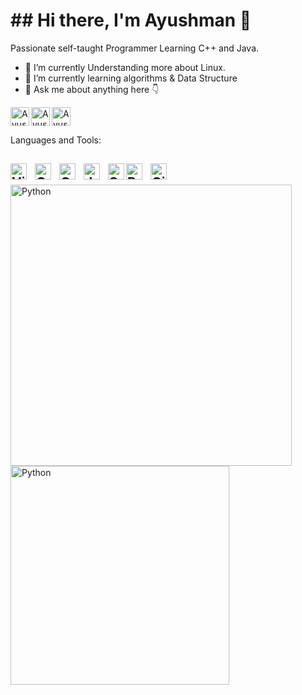 <h1>## Hi there, I'm Ayushman 👋</h1>

Passionate self-taught Programmer Learning C++ and Java.

- 🔭 I’m currently Understanding more about Linux. 
- 🌱 I’m currently learning algorithms & Data Structure
- 💬 Ask me about anything here 👇

<a href="https://www.linkedin.com/in/ayushman-dwivedi-673b18134/"><img align="left" src="https://cdn-icons-png.flaticon.com/512/174/174857.png" alt="Ayushman | LinkedIn" width="30px"/></a>

<a href="https://discordapp.com/users/555364252987162624"><img align="left" src="https://cdn.logojoy.com/wp-content/uploads/20210422095037/discord-mascot.png" alt="Ayushman | Discord" width="30px"/></a>

<a href="https://www.instagram.com/pull_push_up/"><img align="upper" src="https://upload.wikimedia.org/wikipedia/commons/thumb/e/e7/Instagram_logo_2016.svg/768px-Instagram_logo_2016.svg.png"  alt="Ayushman | Instagram" width="30px"/></a>
                                                                                                                               
  


</b>Languages and Tools:</b> 

<h2>
<img align="left" alt="Visual Studio Code" width="26px" src="https://cdn.jsdelivr.net/gh/devicons/devicon/icons/vscode/vscode-original.svg" style="padding-right:10px;" />
<img align="left" alt="C++" width="26px" src="https://raw.githubusercontent.com/isocpp/logos/master/cpp_logo.png" style="padding-right:10px;"/>


<img align="left" alt="C" width="26px" src="https://cdn.worldvectorlogo.com/logos/c-1.svg" style="padding-right:10px;" />



<img align="left" alt="Java" width="26px" src="https://symbols-electrical.getvecta.com/stencil_85/10_java-icon.03589ec2bf.jpg" style="padding-right:10px;" />

<img align="left" alt="SQL" width="26px" src="https://seeklogo.com/images/A/azure-sql-database-logo-D7A32C9CD9-seeklogo.com.png" />
<img align="left" alt="Python" width="26px" src="https://cdn-icons-png.flaticon.com/512/919/919852.png" style="padding-right:10px;" />
<img align="left" alt="Git" width="26px" src="https://3.bp.blogspot.com/-xhNpNJJyQhk/XIe4GY78RQI/AAAAAAAAItc/ouueFUj2Hqo5dntmnKqEaBJR4KQ4Q2K3ACK4BGAYYCw/s1600/logo%2Bgit%2Bicon.png" />
</h2>

<br />
<br /> 

<img align="left" alt="Python" width="450px" src="https://github-readme-stats.vercel.app/api?username=pullpushup&show_icons=true&theme=radical" style="padding-right:10px;"/>

<img align="left" alt="Python" width="350px" src="https://github-readme-stats.vercel.app/api/top-langs/?username=pullpushup&layout=compact" style="padding-right:10px;"/>






